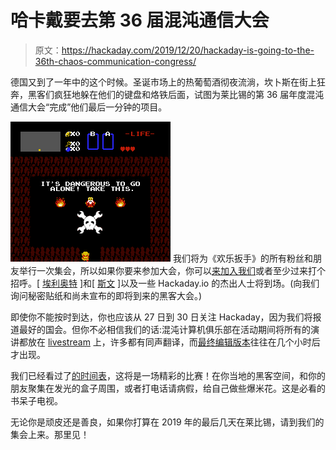 # 哈卡戴要去第 36 届混沌通信大会

> 原文：<https://hackaday.com/2019/12/20/hackaday-is-going-to-the-36th-chaos-communication-congress/>

德国又到了一年中的这个时候。圣诞市场上的热葡萄酒彻夜流淌，坎卜斯在街上狂奔，黑客们疯狂地躲在他们的键盘和烙铁后面，试图为莱比锡的第 36 届年度混沌通信大会“完成”他们最后一分钟的项目。

[![](img/0561c05c8d9e34ca410d223a1bab21dd.png)](https://hackaday.com/wp-content/uploads/2019/12/121031572289857133.png) 我们将为《欢乐扳手》的所有粉丝和朋友举行一次集会，所以如果你要来参加大会，你可以[来加入我们](https://hackaday.io/project/168207-hackaday-36c3)或者至少过来打个招呼。[ [埃利奥特](https://hackaday.com/author/hexagon5un/) ]和[ [斯文](https://hackaday.com/author/svengregori/) ]以及一些 Hackaday.io 的杰出人士将到场。(向我们询问秘密贴纸和尚未宣布的即将到来的黑客大会。)

即使你不能按时到达，你也应该从 27 日到 30 日关注 Hackaday，因为我们将报道最好的国会。但你不必相信我们的话:混沌计算机俱乐部在活动期间将所有的演讲都放在 [livestream](https://streaming.media.ccc.de/36c3) 上，许多都有同声翻译，而[最终编辑版本](https://media.ccc.de/c/36c3)往往在几个小时后才出现。

我们已经看过了[的时间表](https://fahrplan.events.ccc.de/congress/2019/Fahrplan/)，这将是一场精彩的比赛！在你当地的黑客空间，和你的朋友聚集在发光的盒子周围，或者打电话请病假，给自己做些爆米花。这是必看的书呆子电视。

无论你是顽皮还是善良，如果你打算在 2019 年的最后几天在莱比锡，请到我们的集会上来。那里见！